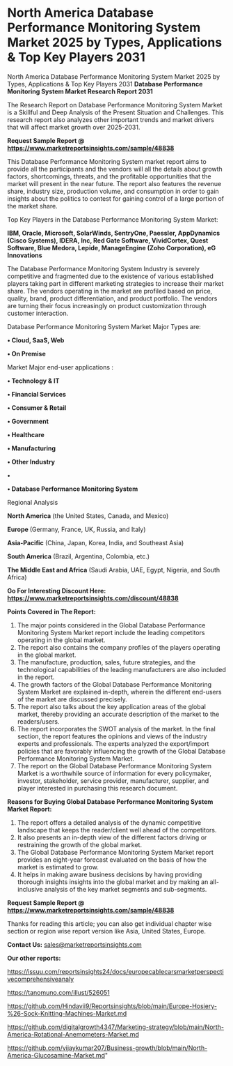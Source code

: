 # North America Database Performance Monitoring System Market 2025 by Types, Applications & Top Key Players 2031
North America Database Performance Monitoring System Market 2025 by Types, Applications & Top Key Players 2031
<strong>Database Performance Monitoring System Market Research Report 2031</strong>

The Research Report on Database Performance Monitoring System Market is a Skillful and Deep Analysis of the Present Situation and Challenges. This research report also analyzes other important trends and market drivers that will affect market growth over 2025-2031.

<strong>Request Sample Report @ <a href=https://www.marketreportsinsights.com/sample/48838>https://www.marketreportsinsights.com/sample/48838</a></strong>

This Database Performance Monitoring System market report aims to provide all the participants and the vendors will all the details about growth factors, shortcomings, threats, and the profitable opportunities that the market will present in the near future. The report also features the revenue share, industry size, production volume, and consumption in order to gain insights about the politics to contest for gaining control of a large portion of the market share.

Top Key Players in the Database Performance Monitoring System Market:

<strong>IBM, Oracle, Microsoft, SolarWinds, SentryOne, Paessler, AppDynamics (Cisco Systems), IDERA, Inc, Red Gate Software, VividCortex, Quest Software, Blue Medora, Lepide, ManageEngine (Zoho Corporation), eG Innovations</strong>

The Database Performance Monitoring System Industry is severely competitive and fragmented due to the existence of various established players taking part in different marketing strategies to increase their market share. The vendors operating in the market are profiled based on price, quality, brand, product differentiation, and product portfolio. The vendors are turning their focus increasingly on product customization through customer interaction.

Database Performance Monitoring System Market Major Types are:

<strong>•  Cloud, SaaS, Web

•  On Premise</strong>

Market Major end-user applications :

<strong>•  Technology & IT

•  Financial Services

•  Consumer & Retail

•  Government

•  Healthcare

•  Manufacturing

•  Other Industry

•  

•  Database Performance Monitoring System</strong>

Regional Analysis

</u><strong><b>North America</b></strong> (the United States, Canada, and Mexico)

<strong><b>Europe </b></strong>(Germany, France, UK, Russia, and Italy)

<strong><b>Asia-Pacific</b></strong> (China, Japan, Korea, India, and Southeast Asia)

<strong><b>South America</b></strong> (Brazil, Argentina, Colombia, etc.)

<strong><b>The Middle East and Africa</b></strong> (Saudi Arabia, UAE, Egypt, Nigeria, and South Africa)

<strong>Go For Interesting Discount Here: <a href=https://www.marketreportsinsights.com/discount/48838>https://www.marketreportsinsights.com/discount/48838</a></strong>

<strong>Points Covered in The Report:</strong>
<ol>
  <li>The major points considered in the Global Database Performance Monitoring System Market report include the leading competitors operating in the global market.</li>
  <li>The report also contains the company profiles of the players operating in the global market.</li>
  <li>The manufacture, production, sales, future strategies, and the technological capabilities of the leading manufacturers are also included in the report.</li>
  <li>The growth factors of the Global Database Performance Monitoring System Market are explained in-depth, wherein the different end-users of the market are discussed precisely.</li>
  <li>The report also talks about the key application areas of the global market, thereby providing an accurate description of the market to the readers/users.</li>
  <li>The report incorporates the SWOT analysis of the market. In the final section, the report features the opinions and views of the industry experts and professionals. The experts analyzed the export/import policies that are favorably influencing the growth of the Global Database Performance Monitoring System Market.</li>
  <li>The report on the Global Database Performance Monitoring System Market is a worthwhile source of information for every policymaker, investor, stakeholder, service provider, manufacturer, supplier, and player interested in purchasing this research document.</li>
</ol>
<strong>Reasons for Buying Global Database Performance Monitoring System Market Report:</strong>

<ol>
  <li>The report offers a detailed analysis of the dynamic competitive landscape that keeps the reader/client well ahead of the competitors.</li>
  <li>It also presents an in-depth view of the different factors driving or restraining the growth of the global market.</li>
  <li>The Global Database Performance Monitoring System Market report provides an eight-year forecast evaluated on the basis of how the market is estimated to grow.</li>
  <li>It helps in making aware business decisions by having providing thorough insights insights into the global market and by making an all-inclusive analysis of the key market segments and sub-segments.</li>
</ol>
<strong>Request Sample Report @ <a href=https://www.marketreportsinsights.com/sample/48838>https://www.marketreportsinsights.com/sample/48838</a></strong>


Thanks for reading this article; you can also get individual chapter wise section or region wise report version like Asia, United States, Europe.

<strong>Contact Us:</strong>
sales@marketreportsinsights.com

<strong>Our other reports:</strong>

<a href=https://issuu.com/reportsinsights24/docs/europecablecarsmarketperspectivecomprehensiveanaly>https://issuu.com/reportsinsights24/docs/europecablecarsmarketperspectivecomprehensiveanaly</a>

<a href=https://tanomuno.com/illust/526051>https://tanomuno.com/illust/526051</a>

<a href=https://github.com/Hindavii9/Reportsinsights/blob/main/Europe-Hosiery-%26-Sock-Knitting-Machines-Market.md>https://github.com/Hindavii9/Reportsinsights/blob/main/Europe-Hosiery-%26-Sock-Knitting-Machines-Market.md</a>

<a href=https://github.com/digitalgrowth4347/Marketing-strategy/blob/main/North-America-Rotational-Anemometers-Market.md>https://github.com/digitalgrowth4347/Marketing-strategy/blob/main/North-America-Rotational-Anemometers-Market.md</a>

<a href=https://github.com/vijaykumar207/Business-growth/blob/main/North-America-Glucosamine-Market.md>https://github.com/vijaykumar207/Business-growth/blob/main/North-America-Glucosamine-Market.md</a>"
